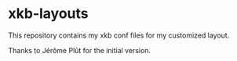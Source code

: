 xkb-layouts
===========

This repository contains my xkb conf files for my customized layout.

Thanks to Jérôme Plût for the initial version.
